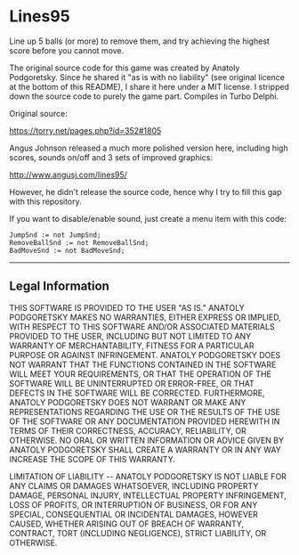 # Lines95
Line up 5 balls (or more) to remove them, and try achieving the highest score before you cannot move.

The original source code for this game was created by Anatoly Podgoretsky. Since he shared it "as is with no liability" (see original licence at the bottom of this README), I share it here under a MIT license. I stripped down the source code to purely the game part. Compiles in Turbo Delphi.

Original source:

https://torry.net/pages.php?id=352#1805

Angus Johnson released a much more polished version here, including high scores, sounds on/off and 3 sets of improved graphics:

http://www.angusj.com/lines95/

However, he didn't release the source code, hence why I try to fill this gap with this repository.

If you want to disable/enable sound, just create a menu item with this code:

```
JumpSnd := not JumpSnd;
RemoveBallSnd := not RemoveBallSnd;
BadMoveSnd := not BadMoveSnd;
```
-----------------
Legal Information
-----------------

THIS SOFTWARE IS PROVIDED TO THE USER "AS IS."
ANATOLY PODGORETSKY MAKES NO WARRANTIES, EITHER EXPRESS OR IMPLIED,
WITH RESPECT TO THIS SOFTWARE AND/OR ASSOCIATED MATERIALS PROVIDED TO
THE USER, INCLUDING BUT NOT LIMITED TO ANY WARRANTY OF MERCHANTABILITY,
FITNESS FOR A PARTICULAR PURPOSE OR AGAINST INFRINGEMENT.
ANATOLY PODGORETSKY DOES NOT WARRANT THAT THE FUNCTIONS
CONTAINED IN THE SOFTWARE WILL MEET YOUR REQUIREMENTS, OR THAT THE
OPERATION OF THE SOFTWARE WILL BE UNINTERRUPTED OR ERROR-FREE, OR THAT
DEFECTS IN THE SOFTWARE WILL BE CORRECTED.
FURTHERMORE, ANATOLY PODGORETSKY DOES NOT WARRANT OR MAKE ANY REPRESENTATIONS
REGARDING THE USE OR THE RESULTS OF THE USE OF THE SOFTWARE OR ANY
DOCUMENTATION PROVIDED HEREWITH IN TERMS OF THEIR CORRECTNESS, ACCURACY,
RELIABILITY, OR OTHERWISE.  NO ORAL OR WRITTEN INFORMATION OR ADVICE
GIVEN BY ANATOLY PODGORETSKY SHALL CREATE A WARRANTY OR IN ANY WAY
INCREASE THE SCOPE OF THIS WARRANTY.

LIMITATION OF LIABILITY -- ANATOLY PODGORETSKY IS NOT LIABLE FOR ANY
CLAIMS OR DAMAGES WHATSOEVER, INCLUDING PROPERTY DAMAGE, PERSONAL INJURY,
INTELLECTUAL PROPERTY INFRINGEMENT, LOSS OF PROFITS, OR INTERRUPTION OF
BUSINESS, OR FOR ANY SPECIAL, CONSEQUENTIAL OR INCIDENTAL DAMAGES, HOWEVER
CAUSED, WHETHER ARISING OUT OF BREACH OF WARRANTY, CONTRACT, TORT
(INCLUDING NEGLIGENCE), STRICT LIABILITY, OR OTHERWISE.
